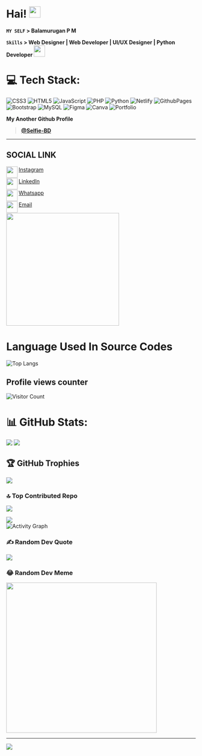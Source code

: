 # Hai! <img width="30" src="https://user-images.githubusercontent.com/74038190/235223599-0eadbd7c-c916-4f24-af9d-9242730e6172.gif"/>

**`MY SELF` > Balamurugan P M**

**`Skills` > Web Designer | Web Developer | UI/UX Designer | Python Developer <img width="30" src="https://user-images.githubusercontent.com/74038190/219925466-75d83a1e-cb88-4e7b-9c11-6678ce27029f.jpg"/>**

# 💻 Tech Stack:
![CSS3](https://img.shields.io/badge/css3-%231572B6.svg?style=for-the-badge&logo=css3&logoColor=white) ![HTML5](https://img.shields.io/badge/html5-%23E34F26.svg?style=for-the-badge&logo=html5&logoColor=white) ![JavaScript](https://img.shields.io/badge/javascript-%23323330.svg?style=for-the-badge&logo=javascript&logoColor=%23F7DF1E) ![PHP](https://img.shields.io/badge/php-%23777BB4.svg?style=for-the-badge&logo=php&logoColor=white) ![Python](https://img.shields.io/badge/python-3670A0?style=for-the-badge&logo=python&logoColor=ffdd54) ![Netlify](https://img.shields.io/badge/netlify-%23000000.svg?style=for-the-badge&logo=netlify&logoColor=#00C7B7) ![GithubPages](https://img.shields.io/badge/github%20pages-121013?style=for-the-badge&logo=github&logoColor=white) ![Bootstrap](https://img.shields.io/badge/bootstrap-%238511FA.svg?style=for-the-badge&logo=bootstrap&logoColor=white) ![MySQL](https://img.shields.io/badge/mysql-%2300000f.svg?style=for-the-badge&logo=mysql&logoColor=white) ![Figma](https://img.shields.io/badge/figma-%23F24E1E.svg?style=for-the-badge&logo=figma&logoColor=white) ![Canva](https://img.shields.io/badge/Canva-%2300C4CC.svg?style=for-the-badge&logo=Canva&logoColor=white) ![Portfolio](https://img.shields.io/badge/Portfolio-%23000000.svg?style=for-the-badge&logo=firefox&logoColor=#FF7139)

**My Another Github Profile**
> **[@Selfie-BD](https://github.com/selfie-bd)**
<hr>

## SOCIAL LINK

<img align="left" width="30" src="https://user-images.githubusercontent.com/74038190/235294013-a33e5c43-a01c-43f6-b44d-a406d8b4ab75.gif"/>[Instagram](https://instagram.com/balaselfie_bd)

<img align="left" width="30" src="https://user-images.githubusercontent.com/74038190/235294012-0a55e343-37ad-4b0f-924f-c8431d9d2483.gif"/>[LinkedIn](https://www.linkedin.com/in/balamurugan-p-m)

<img align="left" width="30" src="https://user-images.githubusercontent.com/74038190/235294019-40007353-6219-4ec5-b661-b3c35136dd0b.gif"/>[Whatsapp](https://wa.me/+919677804820)

<img align="left" width="30" src="https://user-images.githubusercontent.com/74038190/216122065-2f028bae-25d6-4a3c-bc9f-175394ed5011.png"/>[Email](mailto:balamuruganedsty@gmail.com)


<img width="300" align="center" src="https://user-images.githubusercontent.com/74038190/212284100-561aa473-3905-4a80-b561-0d28506553ee.gif"/>

# Language Used In Source Codes

![Top Langs](https://github-readme-stats.vercel.app/api/top-langs/?username=balamuruganpm&theme=dark&hide_border=false&include_all_commits=false&count_private=false&layout=compact)

## Profile views counter 

![Visitor Count](https://profile-counter.glitch.me/balamuruganpm/count.svg)

# 📊 GitHub Stats:
![](https://github-readme-stats.vercel.app/api?username=balamuruganpm&theme=dark&hide_border=false&include_all_commits=false&count_private=false)
![](https://github-readme-streak-stats.herokuapp.com/?user=balamuruganpm&theme=dark&hide_border=false)<br/>

## 🏆 GitHub Trophies
![](https://github-profile-trophy.vercel.app/?username=balamuruganpm&theme=radical&no-frame=false&no-bg=true&margin-w=4)

### 🔝 Top Contributed Repo
![](https://github-contributor-stats.vercel.app/api?username=balamuruganpm&limit=5&theme=dark&combine_all_yearly_contributions=true)

<img align='center' src='https://github-profile-summary-cards.vercel.app/api/cards/profile-details?username=balamuruganpm&theme=github_dark' />

<br>
  <img align='center' alt="Activity Graph" src="https://github-readme-activity-graph.vercel.app/graph?username=balamuruganpm&theme=github-dark" />
<br>

### ✍️ Random Dev Quote
![](https://quotes-github-readme.vercel.app/api?type=horizontal&theme=radical)

### 😂 Random Dev Meme
<img src='https://randommeme-five.vercel.app/' style="height: 400px;"/>

---
[![](https://visitcount.itsvg.in/api?id=balamuruganpm&icon=0&color=0)](https://visitcount.itsvg.in)

<!-- Proudly created with GPRM ( https://gprm.itsvg.in ) -->

